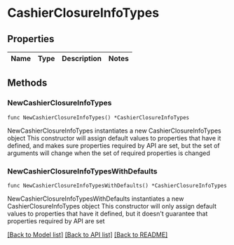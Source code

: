 # CashierClosureInfoTypes

## Properties

Name | Type | Description | Notes
------------ | ------------- | ------------- | -------------

## Methods

### NewCashierClosureInfoTypes

`func NewCashierClosureInfoTypes() *CashierClosureInfoTypes`

NewCashierClosureInfoTypes instantiates a new CashierClosureInfoTypes object
This constructor will assign default values to properties that have it defined,
and makes sure properties required by API are set, but the set of arguments
will change when the set of required properties is changed

### NewCashierClosureInfoTypesWithDefaults

`func NewCashierClosureInfoTypesWithDefaults() *CashierClosureInfoTypes`

NewCashierClosureInfoTypesWithDefaults instantiates a new CashierClosureInfoTypes object
This constructor will only assign default values to properties that have it defined,
but it doesn't guarantee that properties required by API are set


[[Back to Model list]](../README.md#documentation-for-models) [[Back to API list]](../README.md#documentation-for-api-endpoints) [[Back to README]](../README.md)


